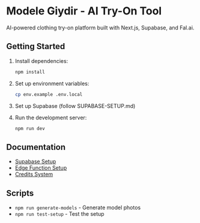   # Modele Giydir - AI Try-On Tool

   AI-powered clothing try-on platform built with Next.js, Supabase, and Fal.ai.

   ## Getting Started

   1. Install dependencies:
      ```bash
      npm install
      ```

   2. Set up environment variables:
      ```bash
      cp env.example .env.local
      ```

   3. Set up Supabase (follow SUPABASE-SETUP.md)

   4. Run the development server:
      ```bash
      npm run dev
      ```

   ## Documentation

   - [Supabase Setup](./SUPABASE-SETUP.md)
   - [Edge Function Setup](./SUPABASE-EDGE-FUNCTION-SETUP.md)
   - [Credits System](./CREDITS-SYSTEM.md)

   ## Scripts

   - `npm run generate-models` - Generate model photos
   - `npm run test-setup` - Test the setup